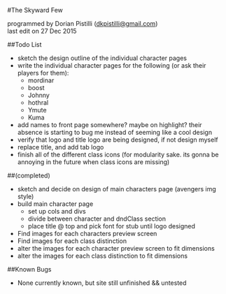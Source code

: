 #The Skyward Few

programmed by Dorian Pistilli (dkpistilli@gmail.com)  
last edit on 27 Dec 2015

##Todo List
- sketch the design outline of the individual character pages
- write the individual character pages for the following (or ask their players for them):
  - mordinar
  - boost
  - Johnny
  - hothral
  - Ymute
  - Kuma
- add names to front page somewhere? maybe on highlight? their absence is starting to bug me instead of seeming like a cool design
- verify that logo and title logo are being designed, if not design myself
- replace title, and add tab logo
- finish all of the different class icons (for modularity sake. its gonna be annoying in the future when class icons are missing)

##(completed)
- sketch and decide on design of main characters page (avengers img style)
- build main character page
  - set up cols and divs
  - divide between character and dndClass section
  - place title @ top and pick font for stub until logo designed
- Find images for each characters preview screen
- Find images for each class distinction
- alter the images for each character preview screen to fit dimensions
- alter the images for each class distinction to fit dimensions

##Known Bugs
- None currently known, but site still unfinished && untested